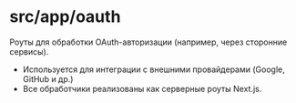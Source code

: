 # src/app/oauth

Роуты для обработки OAuth-авторизации (например, через сторонние сервисы).

- Используется для интеграции с внешними провайдерами (Google, GitHub и др.)
- Все обработчики реализованы как серверные роуты Next.js. 